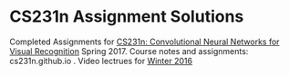 # CS231n Assignment Solutions
Completed Assignments for [CS231n: Convolutional Neural Networks for Visual Recognition](cs231n.stanford.edu) Spring 2017.
Course notes and assignments: cs231n.github.io .
Video lectrues for [Winter 2016](https://www.youtube.com/playlist?list=PLkt2uSq6rBVctENoVBg1TpCC7OQi31AlC)
